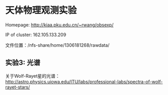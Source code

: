# 天体物理观测实验

Homepage: http://kiaa.pku.edu.cn/~rwang/obsexp/

IP of cluster: 162.105.133.209

文件位置：/nfs-share/home/1306181268/rawdata/



## 实验3: 光谱

关于Wolf-Rayet星的光谱：http://astro.physics.uiowa.edu/ITU/labs/professional-labs/spectra-of-wolf-rayet-stars/
